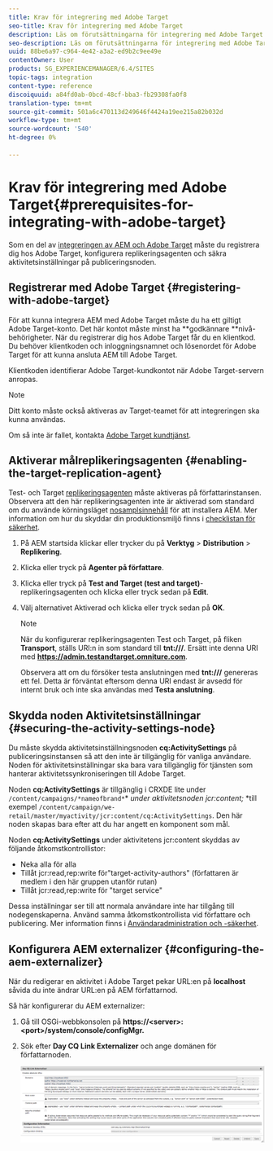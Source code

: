 ```yaml
---
title: Krav för integrering med Adobe Target
seo-title: Krav för integrering med Adobe Target
description: Läs om förutsättningarna för integrering med Adobe Target.
seo-description: Läs om förutsättningarna för integrering med Adobe Target.
uuid: 88be6a97-c964-4e42-a3a2-ed9b2c9ee49e
contentOwner: User
products: SG_EXPERIENCEMANAGER/6.4/SITES
topic-tags: integration
content-type: reference
discoiquuid: a84fd0ab-0bcd-48cf-bba3-fb29308fa0f8
translation-type: tm+mt
source-git-commit: 501a6c470113d249646f4424a19ee215a82b032d
workflow-type: tm+mt
source-wordcount: '540'
ht-degree: 0%

---
```



# Krav för integrering med Adobe Target{#prerequisites-for-integrating-with-adobe-target}

Som en del av [integreringen av AEM och Adobe Target](/help/sites-administering/target.md) måste du registrera dig hos Adobe Target, konfigurera replikeringsagenten och säkra aktivitetsinställningar på publiceringsnoden.

## Registrerar med Adobe Target {#registering-with-adobe-target}

För att kunna integrera AEM med Adobe Target måste du ha ett giltigt Adobe Target-konto. Det här kontot måste minst ha **godkännare **nivå-behörigheter. När du registrerar dig hos Adobe Target får du en klientkod. Du behöver klientkoden och inloggningsnamnet och lösenordet för Adobe Target för att kunna ansluta AEM till Adobe Target.

Klientkoden identifierar Adobe Target-kundkontot när Adobe Target-servern anropas.

>[!NOTE]
>
>Ditt konto måste också aktiveras av Target-teamet för att integreringen ska kunna användas.
>
>
>Om så inte är fallet, kontakta [Adobe Target kundtjänst](https://docs.adobe.com/content/help/en/target/using/cmp-resources-and-contact-information.html).

## Aktiverar målreplikeringsagenten {#enabling-the-target-replication-agent}

Test- och Target [replikeringsagenten](/help/sites-deploying/replication.md) måste aktiveras på författarinstansen. Observera att den här replikeringsagenten inte är aktiverad som standard om du använde körningsläget [nosamplsinnehåll](/help/sites-deploying/configure-runmodes.md#using-samplecontent-and-nosamplecontent) för att installera AEM. Mer information om hur du skyddar din produktionsmiljö finns i [checklistan för säkerhet](/help/sites-administering/security-checklist.md).

1. På AEM startsida klickar eller trycker du på **Verktyg** > **Distribution** > **Replikering**.
1. Klicka eller tryck på **Agenter på författare**.
1. Klicka eller tryck på **Test and Target (test and target)**-replikeringsagenten och klicka eller tryck sedan på **Edit**.
1. Välj alternativet Aktiverad och klicka eller tryck sedan på **OK**.

   >[!NOTE]
   >
   >När du konfigurerar replikeringsagenten Test och Target, på fliken **Transport**, ställs URI:n in som standard till **tnt:///**. Ersätt inte denna URI med **https://admin.testandtarget.omniture.com**.
   >
   >Observera att om du försöker testa anslutningen med **tnt:///** genereras ett fel. Detta är förväntat eftersom denna URI endast är avsedd för internt bruk och inte ska användas med **Testa anslutning**.

## Skydda noden Aktivitetsinställningar {#securing-the-activity-settings-node}

Du måste skydda aktivitetsinställningsnoden **cq:ActivitySettings** på publiceringsinstansen så att den inte är tillgänglig för vanliga användare. Noden för aktivitetsinställningar ska bara vara tillgänglig för tjänsten som hanterar aktivitetssynkroniseringen till Adobe Target.

Noden **cq:ActivitySettings** är tillgänglig i CRXDE lite under `/content/campaigns/*nameofbrand*`* *under aktivitetsnoden jcr:content;* *till exempel `/content/campaign/we-retail/master/myactivity/jcr:content/cq:ActivitySettings`. Den här noden skapas bara efter att du har angett en komponent som mål.

Noden **cq:ActivitySettings** under aktivitetens jcr:content skyddas av följande åtkomstkontrollistor:

* Neka alla för alla
* Tillåt jcr:read,rep:write för&quot;target-activity-authors&quot; (författaren är medlem i den här gruppen utanför rutan)
* Tillåt jcr:read,rep:write för &quot;target service&quot;

Dessa inställningar ser till att normala användare inte har tillgång till nodegenskaperna. Använd samma åtkomstkontrollista vid författare och publicering. Mer information finns i [Användaradministration och -säkerhet](/help/sites-administering/security.md).

## Konfigurera AEM externalizer {#configuring-the-aem-externalizer}

När du redigerar en aktivitet i Adobe Target pekar URL:en på **localhost** såvida du inte ändrar URL:en på AEM författarnod.

Så här konfigurerar du AEM externalizer:

1. Gå till OSGi-webbkonsolen på **https://&lt;server>:&lt;port>/system/console/configMgr.**
1. Sök efter **Day CQ Link Externalizer** och ange domänen för författarnoden.

   ![chlimage_1-120](assets/chlimage_1-120.png)

